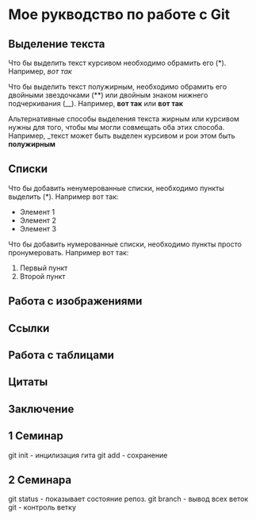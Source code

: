 # Мое рукводство по работе с Git

## Выделение текста

Что бы выделить текст курсивом необходимо обрамить его (*). Например, *вот так*

Что бы выделить текст полужирным, необходимо обрамить его двойными звездочками (**) или двойным знаком нижнего подчеркивания (__).
Например, **вот так** или __вот так__

Альтернативные способы выделения текста жирным или курсивом нужны для того, чтобы мы могли совмещать оба этих способа. Например, _текст может быть выделен курсивом и рои этом быть **полужирным**

## Списки

Что бы добавить ненумерованные списки, необходимо пункты выделить (*).
Например вот так:
* Элемент 1
* Элемент 2
* Элемент 3

Что бы добавить нумерованные списки, необходимо пункты просто пронумеровать.
Например вот так:
1. Первый пункт
2. Второй пункт

## Работа с изображениями

## Ссылки

## Работа с таблицами

## Цитаты

## Заключение

## 1 Семинар
git init - инцилизация гита
git add - сохранение

## 2 Семинара

git status - показывает состояние репоз.
git branch - вывод всех веток
git - контроль ветку
